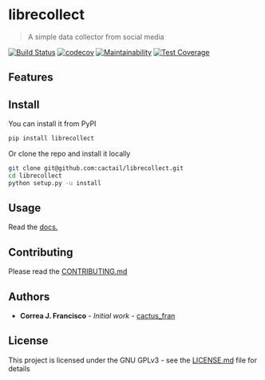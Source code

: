 # librecollect 
> A simple data collector from social media

[![Build Status](https://travis-ci.org/cactail/librecollect.svg?branch=master)](https://travis-ci.org/cactail/librecollect)
[![codecov](https://codecov.io/gh/cactail/librecollect/branch/master/graph/badge.svg)](https://codecov.io/gh/cactail/librecollect)
[![Maintainability](https://api.codeclimate.com/v1/badges/aac5fa00f31bc6d72446/maintainability)](https://codeclimate.com/github/cactail/librecollect/maintainability)
[![Test Coverage](https://api.codeclimate.com/v1/badges/aac5fa00f31bc6d72446/test_coverage)](https://codeclimate.com/github/cactail/librecollect/test_coverage)

## Features

## Install

You can install it from PyPI

```sh
pip install librecollect
```

Or clone the repo and install it locally

```sh
git clone git@github.com:cactail/librecollect.git
cd librecollect
python setup.py -u install

```

## Usage

Read the [docs.](https://)

## Contributing

Please read the [CONTRIBUTING.md](https://)

## Authors

* **Correa J. Francisco** - *Initial work* - [cactus_fran](https://twitter.com/cactus_fran)

## License

This project is licensed under the GNU GPLv3 - see the [LICENSE.md](https://github.com/cactail/librecollect/blob/master/LICENSE.md) file for details



